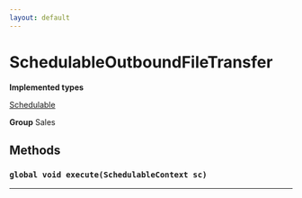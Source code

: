 ```yaml
---
layout: default
---
```

# SchedulableOutboundFileTransfer



**Implemented types**

[Schedulable](Schedulable)


**Group** Sales

## Methods
### `global void execute(SchedulableContext sc)`
---
